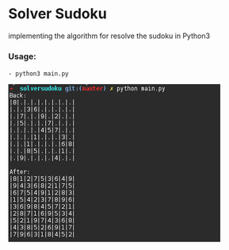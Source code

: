 
# Solver Sudoku

implementing the algorithm for resolve the sudoku in Python3

### Usage:
    - python3 main.py

![alt tag](presentation.png)
